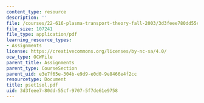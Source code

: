```yaml
---
content_type: resource
description: ''
file: /courses/22-616-plasma-transport-theory-fall-2003/3d3feee780dd55cf97075f7de61e9758_pset1sol.pdf
file_size: 107241
file_type: application/pdf
learning_resource_types:
- Assignments
license: https://creativecommons.org/licenses/by-nc-sa/4.0/
ocw_type: OCWFile
parent_title: Assignments
parent_type: CourseSection
parent_uid: e3e7f65e-304b-e9d9-e0d0-9e8466e4f2cc
resourcetype: Document
title: pset1sol.pdf
uid: 3d3feee7-80dd-55cf-9707-5f7de61e9758
---
```

